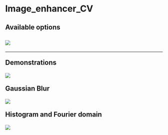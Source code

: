# Image_enhancer_CV
<h2>Available options<h2>
  
<img src="https://user-images.githubusercontent.com/61319952/183141499-241fa8c1-71d4-4aac-b88b-98229f296c05.png">

<hr class="rounded">

<p>Demonstrations</p> 
<img src="https://user-images.githubusercontent.com/61319952/183141201-dd483a17-0cba-4741-bce6-86ee9bc806d8.png">

  <p>Gaussian Blur</p>
  <img src="https://user-images.githubusercontent.com/61319952/183141551-555b972d-d171-49a7-98db-42315ed77a92.png">

  <p>Histogram and Fourier domain</p>

  <img src="https://user-images.githubusercontent.com/61319952/183141599-a8ace60e-b36a-4d96-812e-8e2bac17289d.png">


